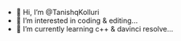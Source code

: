 - 👋 Hi, I’m @TanishqKolluri
- 👀 I’m interested in coding & editing...
- 🌱 I’m currently learning c++ & davinci resolve...
  
